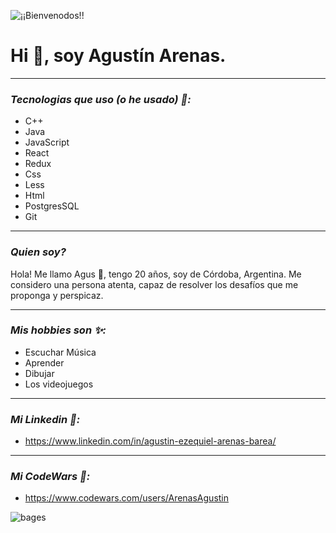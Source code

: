 ![¡¡Bienvenodos!!](https://user-images.githubusercontent.com/72575052/130719535-1e8e3eba-a947-4e5a-9b7f-87387a27da75.gif)
# Hi 👋, soy Agustín Arenas.

---
### _Tecnologias que uso (o he usado) 👀:_
* C++
* Java 
* JavaScript
* React
* Redux
* Css
* Less
* Html
* PostgresSQL
* Git

---
### _Quien soy?_
Hola! Me llamo Agus 👋, tengo 20 años, soy de Córdoba, Argentina. Me considero una persona atenta, capaz de resolver los desafíos que me proponga y perspicaz.

---
### _Mis hobbies son ✨:_
* Escuchar Música
* Aprender
* Dibujar
* Los videojuegos

---
### _Mi Linkedin 👥:_
* https://www.linkedin.com/in/agustin-ezequiel-arenas-barea/

---
### _Mi CodeWars 👾:_

* https://www.codewars.com/users/ArenasAgustin

![bages](https://www.codewars.com/users/ArenasAgustin/badges/large)

<!---
ArenasAgustin/ArenasAgustin is a ✨ special ✨ repository because its `README.md` (this file) appears on your GitHub profile.
You can click the Preview link to take a look at your changes.
--->
